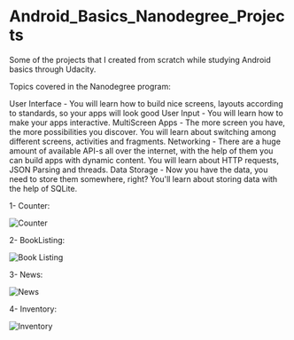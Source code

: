 # Android_Basics_Nanodegree_Projects
Some of the projects that I created from scratch while studying Android basics through Udacity.


Topics covered in the Nanodegree program:

User Interface - You will learn how to build nice screens, layouts according to standards, so your apps will look good
User Input - You will learn how to make your apps interactive.
MultiScreen Apps - The more screen you have, the more possibilities you discover. You will learn about switching among different screens, activities and fragments.
Networking - There are a huge amount of available API-s all over the internet, with the help of them you can build apps with dynamic content. You will learn about HTTP requests, JSON Parsing and threads.
Data Storage - Now you have the data, you need to store them somewhere, right? You'll learn about storing data with the help of SQLite.


1- Counter:

![Counter](https://media.giphy.com/media/xULW8L2H5TBEjGPZg4/giphy.gif)

2- BookListing:

![Book Listing](https://media.giphy.com/media/3oFzmdvxEvHbfWRwxG/giphy.gif)

3- News:

![News](https://media.giphy.com/media/3oFzmdvxEvHbfWRwxG/giphy.gif)

4- Inventory:

![Inventory](https://media.giphy.com/media/l49K0n3wM0Qf43u5a/giphy.gif)
